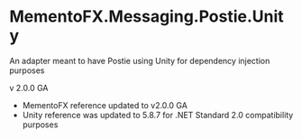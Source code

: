 # MementoFX.Messaging.Postie.Unity
An adapter meant to have Postie using Unity for dependency injection purposes

v 2.0.0 GA
- MementoFX reference updated to v2.0.0 GA
- Unity reference was updated to 5.8.7 for .NET Standard 2.0 compatibility purposes
